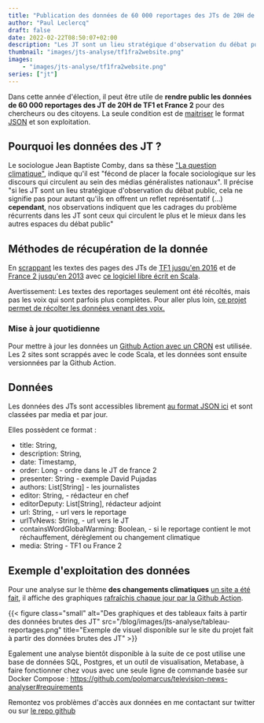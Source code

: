 ```yaml
---
title: "Publication des données de 60 000 reportages des JTs de 20H de France 2 et TF1"
author: "Paul Leclercq"
draft: false
date: 2022-02-22T08:50:07+02:00
description: "Les JT sont un lieu stratégique d'observation du débat public, analysez les avec ces données brutes"
thumbnail: "images/jts-analyse/tf1fra2website.png"
images:
    - "images/jts-analyse/tf1fra2website.png"
series: ["jt"]
---
```


Dans cette année d'élection, il peut être utile de **rendre public les données de 60 000 reportages des JT de 20H de TF1 et France 2** pour des chercheurs ou des citoyens. La seule condition est de [maitriser](https://jupyter.org/) le format [JSON](https://fr.wikipedia.org/wiki/JavaScript_Object_Notation) et son exploitation.

## Pourquoi les données des JT ?
Le sociologue Jean Baptiste Comby, dans sa thèse ["La question climatique"](https://www.placedeslibraires.fr/livre/9782912107817-la-question-climatique-genese-et-depolitisation-d-un-probleme-public-jean-baptiste-comby/), indique qu'il est "fécond de placer la focale sociologique sur les discours qui circulent au sein des médias généralistes nationaux". Il précise "si les JT sont un lieu stratégique d'observation du débat public, cela ne signifie pas pour autant qu'ils en offrent un reflet représentatif (...) **cependant**, nos observations indiquent que les cadrages du problème récurrents dans les JT sont ceux qui circulent le plus et le mieux dans les autres espaces du débat public"

## Méthodes de récupération de la donnée
En [scrappant](https://en.wikipedia.org/wiki/Data_scraping) les textes des pages des JTs de [TF1 jusqu'en 2016](https://www.tf1info.fr/emission/le-20h-11001/extraits/) et de [France 2 jusqu'en 2013](https://www.francetvinfo.fr/replay-jt/france-2/20-heures/) avec [ce logiciel libre écrit en Scala](https://github.com/polomarcus/television-news-analyser).

Avertissement: Les textes des reportages seulement ont été récoltés, mais pas les voix qui sont parfois plus complètes. Pour aller plus loin, [ce projet permet de récolter les données venant des voix.](https://github.com/magwyz/mediaLexicometer)

### Mise à jour quotidienne
Pour mettre à jour les données un [Github Action avec un CRON](https://github.com/polomarcus/television-news-analyser/blob/main/.github/workflows/save-data.yml#L3-L5) est utilisée. Les 2 sites sont scrappés avec le code Scala, et les données sont ensuite versionnées par la Github Action.

## Données
Les données des JTs sont accessibles librement [au format JSON ici](https://github.com/polomarcus/television-news-analyser/tree/main/data-news-json) et sont classées par media et par jour.

Elles possèdent ce format :
* title: String,
* description: String,
* date: Timestamp,
* order: Long - ordre dans le JT de france 2
* presenter: String - exemple David Pujadas
* authors: List[String] - les journalistes
* editor: String, - rédacteur en chef
* editorDeputy: List[String], rédacteur adjoint
* url: String, - url vers le reportage
* urlTvNews: String, - url vers le JT
* containsWordGlobalWarming: Boolean, - si le reportage contient le mot réchauffement, dérèglement ou changement climatique
* media: String - TF1 ou France 2


## Exemple d'exploitation des données
Pour une analyse sur le thème **des changements climatiques** [un site a été fait](https://polomarcus.github.io/television-news-analyser/website/), il affiche des graphiques [rafraîchis chaque jour par la Github Action](https://github.com/polomarcus/television-news-analyser/blob/380ec0ef09893f37329484afd204ab7e0e5165c5/src/main/scala/com/github/polomarcus/storage/StorageService.scala#L42-L44).

{{< figure class="small" alt="Des graphiques et des tableaux faits à partir des données brutes des JT" src="/blog/images/jts-analyse/tableau-reportages.png" title="Exemple de visuel disponible sur le site du projet fait à partir des données brutes des JT" >}}

Egalement une analyse bientôt disponible à la suite de ce post utilise une base de données SQL, Postgres, et un outil de visualisation, Metabase, à faire fonctionner chez vous avec une seule ligne de commande basée sur Docker Compose : https://github.com/polomarcus/television-news-analyser#requirements


Remontez vos problèmes d'accès aux données en me contactant sur twitter ou sur [le repo github](https://github.com/polomarcus/television-news-analyser/issues)